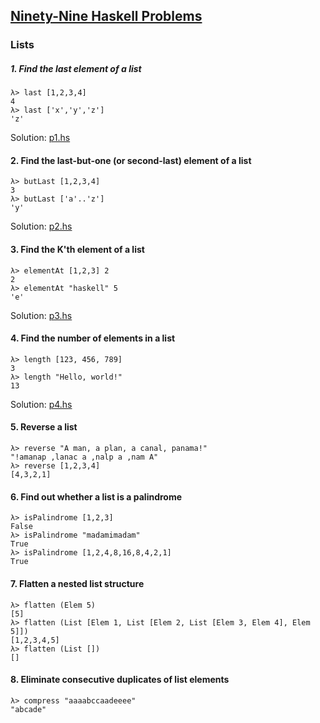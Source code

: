 ## [Ninety-Nine Haskell Problems](https://wiki.haskell.org/99_questions)

### Lists

##### 1. Find the last element of a list

    λ> last [1,2,3,4]
    4
    λ> last ['x','y','z']
    'z'

Solution: [p1.hs](lists/p1.hs)

#### 2. Find the last-but-one (or second-last) element of a list

    λ> butLast [1,2,3,4]
    3
    λ> butLast ['a'..'z']
    'y'

Solution: [p2.hs](lists/p2.hs)

#### 3. Find the K'th element of a list

    λ> elementAt [1,2,3] 2
    2
    λ> elementAt "haskell" 5
    'e'

Solution: [p3.hs](lists/p3.hs)

#### 4. Find the number of elements in a list

    λ> length [123, 456, 789]
    3
    λ> length "Hello, world!"
    13

Solution: [p4.hs](lists/p4.hs)


#### 5. Reverse a list

    λ> reverse "A man, a plan, a canal, panama!"
    "!amanap ,lanac a ,nalp a ,nam A"
    λ> reverse [1,2,3,4]
    [4,3,2,1]

#### 6. Find out whether a list is a palindrome

    λ> isPalindrome [1,2,3]
    False
    λ> isPalindrome "madamimadam"
    True
    λ> isPalindrome [1,2,4,8,16,8,4,2,1]
    True

#### 7. Flatten a nested list structure

    λ> flatten (Elem 5)
    [5]
    λ> flatten (List [Elem 1, List [Elem 2, List [Elem 3, Elem 4], Elem 5]])
    [1,2,3,4,5]
    λ> flatten (List [])
    []


#### 8. Eliminate consecutive duplicates of list elements

    λ> compress "aaaabccaadeeee"
    "abcade"
